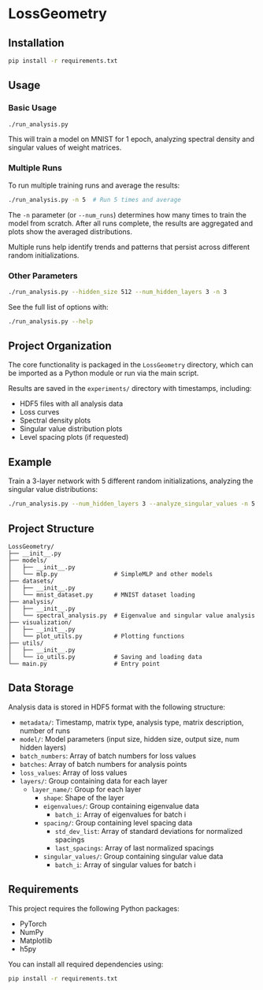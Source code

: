 # LossGeometry




## Installation

```bash
pip install -r requirements.txt
```

## Usage

### Basic Usage

```bash
./run_analysis.py
```

This will train a model on MNIST for 1 epoch, analyzing spectral density and singular values of weight matrices.

### Multiple Runs

To run multiple training runs and average the results:

```bash
./run_analysis.py -n 5  # Run 5 times and average
```

The `-n` parameter (or `--num_runs`) determines how many times to train the model from scratch. After all runs complete, the results are aggregated and plots show the averaged distributions.

Multiple runs help identify trends and patterns that persist across different random initializations.

### Other Parameters

```bash
./run_analysis.py --hidden_size 512 --num_hidden_layers 3 -n 3
```

See the full list of options with:

```bash
./run_analysis.py --help
```

## Project Organization

The core functionality is packaged in the `LossGeometry` directory, which can be imported as a Python module or run via the main script.

Results are saved in the `experiments/` directory with timestamps, including:
- HDF5 files with all analysis data
- Loss curves
- Spectral density plots
- Singular value distribution plots
- Level spacing plots (if requested)

## Example

Train a 3-layer network with 5 different random initializations, analyzing the singular value distributions:

```bash
./run_analysis.py --num_hidden_layers 3 --analyze_singular_values -n 5
```

## Project Structure

```
LossGeometry/
├── __init__.py
├── models/
│   ├── __init__.py
│   └── mlp.py                # SimpleMLP and other models
├── datasets/
│   ├── __init__.py
│   └── mnist_dataset.py      # MNIST dataset loading
├── analysis/
│   ├── __init__.py
│   └── spectral_analysis.py  # Eigenvalue and singular value analysis
├── visualization/
│   ├── __init__.py
│   └── plot_utils.py         # Plotting functions
├── utils/
│   ├── __init__.py
│   └── io_utils.py           # Saving and loading data
└── main.py                   # Entry point
```

## Data Storage

Analysis data is stored in HDF5 format with the following structure:

- `metadata/`: Timestamp, matrix type, analysis type, matrix description, number of runs
- `model/`: Model parameters (input size, hidden size, output size, num hidden layers)
- `batch_numbers`: Array of batch numbers for loss values
- `batches`: Array of batch numbers for analysis points
- `loss_values`: Array of loss values
- `layers/`: Group containing data for each layer
  - `layer_name/`: Group for each layer
    - `shape`: Shape of the layer
    - `eigenvalues/`: Group containing eigenvalue data
      - `batch_i`: Array of eigenvalues for batch i
    - `spacing/`: Group containing level spacing data
      - `std_dev_list`: Array of standard deviations for normalized spacings
      - `last_spacings`: Array of last normalized spacings
    - `singular_values/`: Group containing singular value data
      - `batch_i`: Array of singular values for batch i

## Requirements

This project requires the following Python packages:
- PyTorch
- NumPy
- Matplotlib
- h5py

You can install all required dependencies using:
```bash
pip install -r requirements.txt
``` 